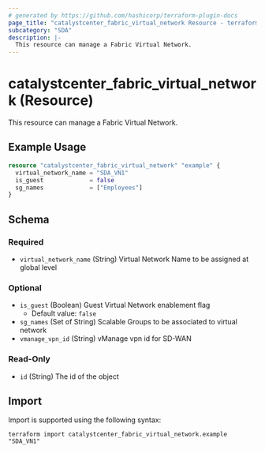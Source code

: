 ```yaml
---
# generated by https://github.com/hashicorp/terraform-plugin-docs
page_title: "catalystcenter_fabric_virtual_network Resource - terraform-provider-catalystcenter"
subcategory: "SDA"
description: |-
  This resource can manage a Fabric Virtual Network.
---
```


# catalystcenter_fabric_virtual_network (Resource)

This resource can manage a Fabric Virtual Network.

## Example Usage

```terraform
resource "catalystcenter_fabric_virtual_network" "example" {
  virtual_network_name = "SDA_VN1"
  is_guest             = false
  sg_names             = ["Employees"]
}
```

<!-- schema generated by tfplugindocs -->
## Schema

### Required

- `virtual_network_name` (String) Virtual Network Name to be assigned at global level

### Optional

- `is_guest` (Boolean) Guest Virtual Network enablement flag
  - Default value: `false`
- `sg_names` (Set of String) Scalable Groups to be associated to virtual network
- `vmanage_vpn_id` (String) vManage vpn id for SD-WAN

### Read-Only

- `id` (String) The id of the object

## Import

Import is supported using the following syntax:

```shell
terraform import catalystcenter_fabric_virtual_network.example "SDA_VN1"
```
